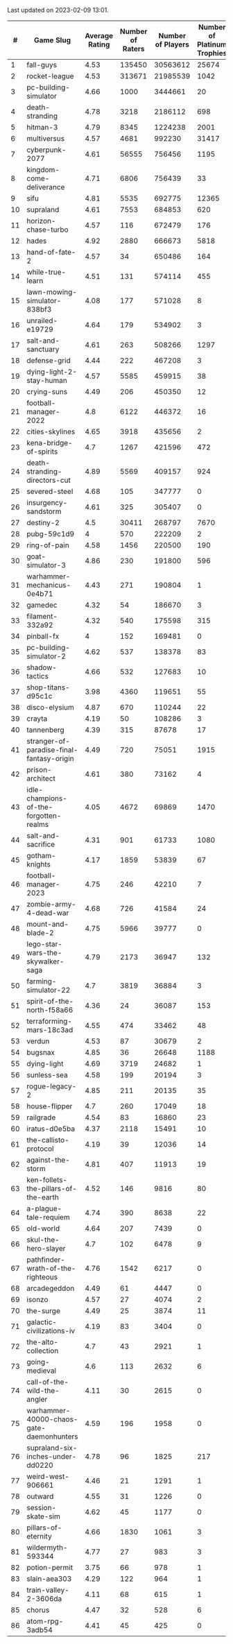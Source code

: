Last updated on 2023-02-09 13:01.


|#|Game Slug|Average Rating|Number of Raters|Number of Players|Number of Platinum Trophies|Max Rarity (%)|
|---|---|---|---|---|---|---|
|1|fall-guys|4.53|135450|30563612|25674|2|
|2|rocket-league|4.53|313671|21985539|1042|78|
|3|pc-building-simulator|4.66|1000|3444661|20|48|
|4|death-stranding|4.78|3218|2186112|698|91|
|5|hitman-3|4.79|8345|1224238|2001|47|
|6|multiversus|4.57|4681|992230|31417|75|
|7|cyberpunk-2077|4.61|56555|756456|1195|66|
|8|kingdom-come-deliverance|4.71|6806|756439|33|31|
|9|sifu|4.81|5535|692775|12365|97|
|10|supraland|4.61|7553|684853|620|99|
|11|horizon-chase-turbo|4.57|116|672479|176|88|
|12|hades|4.92|2880|666673|5818|89|
|13|hand-of-fate-2|4.57|34|650486|164|72|
|14|while-true-learn|4.51|131|574114|455|93|
|15|lawn-mowing-simulator-838bf3|4.08|177|571028|8|84|
|16|unrailed-e19729|4.64|179|534902|3|10|
|17|salt-and-sanctuary|4.61|263|508266|1297|83|
|18|defense-grid|4.44|222|467208|3|80|
|19|dying-light-2-stay-human|4.57|5585|459915|38|7|
|20|crying-suns|4.49|206|450350|12|66|
|21|football-manager-2022|4.8|6122|446372|16|49|
|22|cities-skylines|4.65|3918|435656|2|71|
|23|kena-bridge-of-spirits|4.7|1267|421596|472|94|
|24|death-stranding-directors-cut|4.89|5569|409157|924|91|
|25|severed-steel|4.68|105|347777|0|0.1|
|26|insurgency-sandstorm|4.61|325|305407|0|5|
|27|destiny-2|4.5|30411|268797|7670|94|
|28|pubg-59c1d9|4|570|222209|2|74|
|29|ring-of-pain|4.58|1456|220500|190|96|
|30|goat-simulator-3|4.86|230|191800|596|92|
|31|warhammer-mechanicus-0e4b71|4.43|271|190804|1|25|
|32|gamedec|4.32|54|186670|3|27|
|33|filament-332a92|4.32|540|175598|315|93|
|34|pinball-fx|4|152|169481|0|85|
|35|pc-building-simulator-2|4.62|537|138378|83|75|
|36|shadow-tactics|4.66|532|127683|10|6|
|37|shop-titans-d95c1c|3.98|4360|119651|55|97|
|38|disco-elysium|4.87|670|110244|22|28|
|39|crayta|4.19|50|108286|3|23|
|40|tannenberg|4.39|315|87678|17|88|
|41|stranger-of-paradise-final-fantasy-origin|4.49|720|75051|1915|98|
|42|prison-architect|4.61|380|73162|4|28|
|43|idle-champions-of-the-forgotten-realms|4.05|4672|69869|1470|4|
|44|salt-and-sacrifice|4.31|901|61733|1080|91|
|45|gotham-knights|4.17|1859|53839|67|27|
|46|football-manager-2023|4.75|246|42210|7|79|
|47|zombie-army-4-dead-war|4.68|726|41584|24|67|
|48|mount-and-blade-2|4.75|5966|39777|0|28|
|49|lego-star-wars-the-skywalker-saga|4.79|2173|36947|132|97|
|50|farming-simulator-22|4.7|3819|36884|3|77|
|51|spirit-of-the-north-f58a66|4.36|24|36087|153|66|
|52|terraforming-mars-18c3ad|4.55|474|33462|48|43|
|53|verdun|4.53|87|30679|2|76|
|54|bugsnax|4.85|36|26648|1188|97|
|55|dying-light|4.69|3719|24682|1|95|
|56|sunless-sea|4.58|199|20194|3|36|
|57|rogue-legacy-2|4.85|211|20135|35|4|
|58|house-flipper|4.7|260|17049|18|94|
|59|railgrade|4.54|83|16860|23|98|
|60|iratus-d0e5ba|4.37|2118|15491|10|85|
|61|the-callisto-protocol|4.19|39|12036|14|1|
|62|against-the-storm|4.81|407|11913|19|39|
|63|ken-follets-the-pillars-of-the-earth|4.52|146|9816|80|44|
|64|a-plague-tale-requiem|4.74|390|8638|22|92|
|65|old-world|4.64|207|7439|0|82|
|66|skul-the-hero-slayer|4.7|102|6478|9|92|
|67|pathfinder-wrath-of-the-righteous|4.76|1542|6217|0|51|
|68|arcadegeddon|4.49|61|4447|0|91|
|69|isonzo|4.57|27|4074|2|57|
|70|the-surge|4.49|25|3874|11|94|
|71|galactic-civilizations-iv|4.19|83|3404|0|79|
|72|the-alto-collection|4.7|43|2921|1|31|
|73|going-medieval|4.6|113|2632|6|68|
|74|call-of-the-wild-the-angler|4.11|30|2615|0|65|
|75|warhammer-40000-chaos-gate-daemonhunters|4.59|196|1958|0|10|
|76|supraland-six-inches-under-dd0220|4.78|96|1825|217|99|
|77|weird-west-906661|4.46|21|1291|1|86|
|78|outward|4.55|31|1226|0|72|
|79|session-skate-sim|4.62|45|1177|0|28|
|80|pillars-of-eternity|4.66|1830|1061|3|81|
|81|wildermyth-593344|4.77|27|983|3|20|
|82|potion-permit|3.75|66|978|1|98|
|83|slain-aea303|4.29|122|964|1|22|
|84|train-valley-2-3606da|4.11|68|615|1|89|
|85|chorus|4.47|32|528|6|87|
|86|atom-rpg-3adb54|4.41|45|425|0|99|
